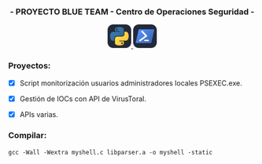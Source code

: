<h3 align="center">- PROYECTO BLUE TEAM - Centro de Operaciones Seguridad -</h3>

<p align="center">
  <a href="https://skillicons.dev">
    <img src="./icons/Python-Dark.svg" width="48">
    <img src="./icons/Powershell-Dark.svg" width="48">
  </a>
</p>

<h3>Proyectos:</h3>

- [x] Script monitorización usuarios administradores locales PSEXEC.exe.
- [x] Gestión de IOCs con API de VirusToral.
- [x] APIs varias.


<h3>Compilar:</h3>

```
gcc -Wall -Wextra myshell.c libparser.a -o myshell -static
```
